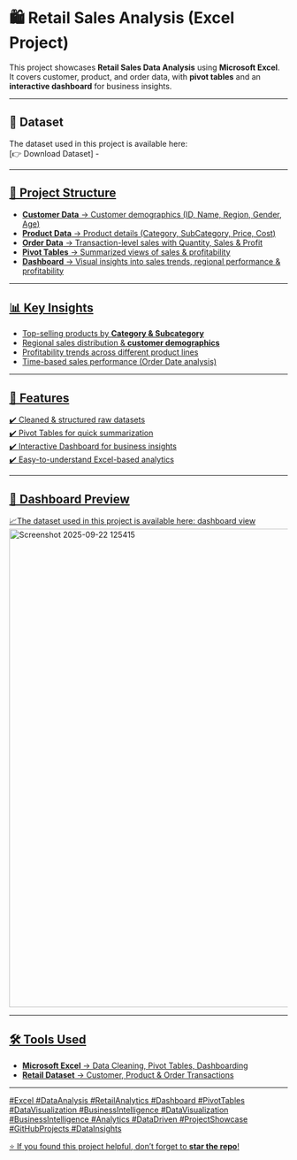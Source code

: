 # 🛍️ Retail Sales Analysis (Excel Project)

This project showcases **Retail Sales Data Analysis** using **Microsoft Excel**.  
It covers customer, product, and order data, with **pivot tables** and an **interactive dashboard** for business insights.  

---

## 📂 Dataset
The dataset used in this project is available here:  
[👉 Download Dataset] - <a href="https://github.com/Simrannegi02/Retail-Sales-Analysis/commit/a7f47acb66bd19310f85a15c3a573eade872d468">

---
## 📂 Project Structure
- **Customer Data** → Customer demographics (ID, Name, Region, Gender, Age)  
- **Product Data** → Product details (Category, SubCategory, Price, Cost)  
- **Order Data** → Transaction-level sales with Quantity, Sales & Profit  
- **Pivot Tables** → Summarized views of sales & profitability  
- **Dashboard** → Visual insights into sales trends, regional performance & profitability  

---

## 📊 Key Insights
- Top-selling products by **Category & Subcategory**  
- Regional sales distribution & **customer demographics**  
- Profitability trends across different product lines  
- Time-based sales performance (Order Date analysis)  

---

## 🚀 Features
✔️ Cleaned & structured raw datasets  
✔️ Pivot Tables for quick summarization  
✔️ Interactive Dashboard for business insights  
✔️ Easy-to-understand Excel-based analytics  

---

## 📸 Dashboard Preview
📈The dataset used in this project is available here:
<a href="https://github.com/Simrannegi02/Retail-Sales-Analysis/commit/fd747aa9dcfcb9067ac606a145744323e82fdc0d">dashboard view
<img width="1588" height="865" alt="Screenshot 2025-09-22 125415" src="https://github.com/user-attachments/assets/beb1db02-e1cc-4649-9ed6-f77369dd15b6" />


---

## 🛠️ Tools Used
- **Microsoft Excel** → Data Cleaning, Pivot Tables, Dashboarding  
- **Retail Dataset** → Customer, Product & Order Transactions  

---
#Excel #DataAnalysis #RetailAnalytics #Dashboard #PivotTables #DataVisualization #BusinessIntelligence 
#DataVisualization #BusinessIntelligence #Analytics #DataDriven 
#ProjectShowcase #GitHubProjects #DataInsights

⭐ If you found this project helpful, don’t forget to **star the repo**!
